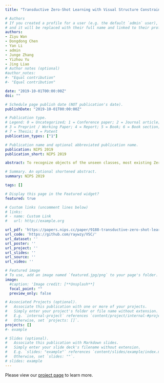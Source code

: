 ```yaml
---
title: "Transductive Zero-Shot Learning with Visual Structure Constraint"

# Authors
# If you created a profile for a user (e.g. the default `admin` user), write the username (folder name) here 
# and it will be replaced with their full name and linked to their profile.
authors:
- Ziyu Wan
- Dongdong Chen
- Yan Li
- admin
- Junge Zhang
- Yizhou Yu
- Jing Liao
# Author notes (optional)
#author_notes:
#- "Equal contribution"
#- "Equal contribution"

date: "2019-10-01T00:00:00Z"
doi: ""

# Schedule page publish date (NOT publication's date).
publishDate: "2019-10-01T00:00:00Z"

# Publication type.
# Legend: 0 = Uncategorized; 1 = Conference paper; 2 = Journal article;
# 3 = Preprint / Working Paper; 4 = Report; 5 = Book; 6 = Book section;
# 7 = Thesis; 8 = Patent
publication_types: ["1"]

# Publication name and optional abbreviated publication name.
publication: NIPS 2019
publication_short: NIPS 2019

abstract: To recognize objects of the unseen classes, most existing Zero-Shot Learning(ZSL) methods first learn a compatible projection function between the common semantic space and the visual space based on the data of source seen classes, then directly apply it to the target unseen classes. However, in real scenarios, the data distribution between the source and target domain might not match well, thus causing the well-known \textbf{domain shift} problem. Based on the observation that visual features of test instances can be separated into different clusters, we propose a new visual structure constraint on class centers for transductive ZSL, to improve the generality of the projection function (i.e. alleviate the above domain shift problem). Specifically, three different strategies (symmetric Chamfer-distance, Bipartite matching distance, and Wasserstein distance) are adopted to align the projected unseen semantic centers and visual cluster centers of test instances. We also propose a new training strategy to handle the real cases where many unrelated images exist in the test dataset, which is not considered in previous methods. Experiments on many widely used datasets demonstrate that the proposed visual structure constraint can bring substantial performance gain consistently and achieve state-of-the-art results. The source code is available at \url{this https URL}.

# Summary. An optional shortened abstract.
summary: NIPS 2019

tags: []

# Display this page in the Featured widget?
featured: true

# Custom links (uncomment lines below)
# links:
# - name: Custom Link
#   url: http://example.org

url_pdf: 'https://papers.nips.cc/paper/9188-transductive-zero-shot-learning-with-visual-structure-constraint.pdf'
url_code: 'https://github.com/raywzy/VSC/'
url_dataset: ''
url_poster: ''
url_project: ''
url_slides: ''
url_source: ''
url_video: ''

# Featured image
# To use, add an image named `featured.jpg/png` to your page's folder. 
image:
  #caption: 'Image credit: [**Unsplash**]
  focal_point: ""
  preview_only: false

# Associated Projects (optional).
#   Associate this publication with one or more of your projects.
#   Simply enter your project's folder or file name without extension.
#   E.g. `internal-project` references `content/project/internal-#project/index.md`.
#   Otherwise, set `projects: []`.
projects: []
#- example

# Slides (optional).
#   Associate this publication with Markdown slides.
#   Simply enter your slide deck's filename without extension.
#   E.g. `slides: "example"` references `content/slides/example/index.md`.
#   Otherwise, set `slides: ""`.
# slides: example
---
```




Please view our [project page](https://vcc.tech/research/2019/RPMNet) to learn more.
